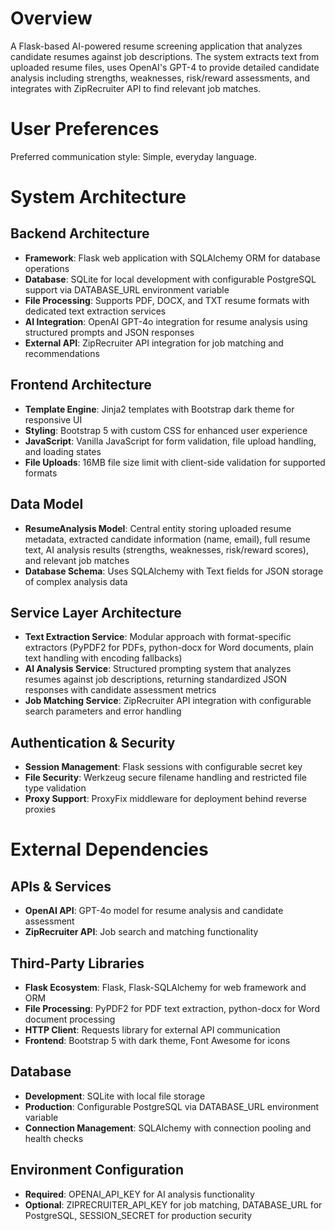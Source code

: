 # Overview

A Flask-based AI-powered resume screening application that analyzes candidate resumes against job descriptions. The system extracts text from uploaded resume files, uses OpenAI's GPT-4 to provide detailed candidate analysis including strengths, weaknesses, risk/reward assessments, and integrates with ZipRecruiter API to find relevant job matches.

# User Preferences

Preferred communication style: Simple, everyday language.

# System Architecture

## Backend Architecture
- **Framework**: Flask web application with SQLAlchemy ORM for database operations
- **Database**: SQLite for local development with configurable PostgreSQL support via DATABASE_URL environment variable
- **File Processing**: Supports PDF, DOCX, and TXT resume formats with dedicated text extraction services
- **AI Integration**: OpenAI GPT-4o integration for resume analysis using structured prompts and JSON responses
- **External API**: ZipRecruiter API integration for job matching and recommendations

## Frontend Architecture
- **Template Engine**: Jinja2 templates with Bootstrap dark theme for responsive UI
- **Styling**: Bootstrap 5 with custom CSS for enhanced user experience
- **JavaScript**: Vanilla JavaScript for form validation, file upload handling, and loading states
- **File Uploads**: 16MB file size limit with client-side validation for supported formats

## Data Model
- **ResumeAnalysis Model**: Central entity storing uploaded resume metadata, extracted candidate information (name, email), full resume text, AI analysis results (strengths, weaknesses, risk/reward scores), and relevant job matches
- **Database Schema**: Uses SQLAlchemy with Text fields for JSON storage of complex analysis data

## Service Layer Architecture
- **Text Extraction Service**: Modular approach with format-specific extractors (PyPDF2 for PDFs, python-docx for Word documents, plain text handling with encoding fallbacks)
- **AI Analysis Service**: Structured prompting system that analyzes resumes against job descriptions, returning standardized JSON responses with candidate assessment metrics
- **Job Matching Service**: ZipRecruiter API integration with configurable search parameters and error handling

## Authentication & Security
- **Session Management**: Flask sessions with configurable secret key
- **File Security**: Werkzeug secure filename handling and restricted file type validation
- **Proxy Support**: ProxyFix middleware for deployment behind reverse proxies

# External Dependencies

## APIs & Services
- **OpenAI API**: GPT-4o model for resume analysis and candidate assessment
- **ZipRecruiter API**: Job search and matching functionality

## Third-Party Libraries
- **Flask Ecosystem**: Flask, Flask-SQLAlchemy for web framework and ORM
- **File Processing**: PyPDF2 for PDF text extraction, python-docx for Word document processing
- **HTTP Client**: Requests library for external API communication
- **Frontend**: Bootstrap 5 with dark theme, Font Awesome for icons

## Database
- **Development**: SQLite with local file storage
- **Production**: Configurable PostgreSQL via DATABASE_URL environment variable
- **Connection Management**: SQLAlchemy with connection pooling and health checks

## Environment Configuration
- **Required**: OPENAI_API_KEY for AI analysis functionality
- **Optional**: ZIPRECRUITER_API_KEY for job matching, DATABASE_URL for PostgreSQL, SESSION_SECRET for production security